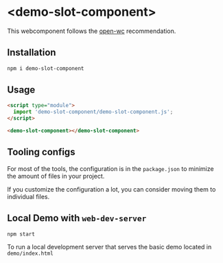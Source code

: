 # \<demo-slot-component>

This webcomponent follows the [open-wc](https://github.com/open-wc/open-wc) recommendation.

## Installation

```bash
npm i demo-slot-component
```

## Usage

```html
<script type="module">
  import 'demo-slot-component/demo-slot-component.js';
</script>

<demo-slot-component></demo-slot-component>
```



## Tooling configs

For most of the tools, the configuration is in the `package.json` to minimize the amount of files in your project.

If you customize the configuration a lot, you can consider moving them to individual files.

## Local Demo with `web-dev-server`

```bash
npm start
```

To run a local development server that serves the basic demo located in `demo/index.html`
